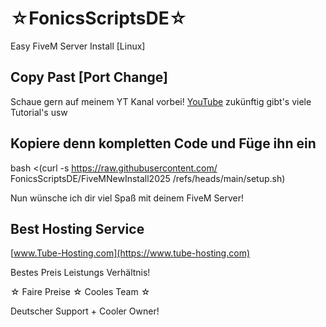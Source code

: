 # ☆FonicsScriptsDE☆

Easy FiveM Server Install [Linux]

## Copy Past [Port Change]

Schaue gern auf meinem YT Kanal vorbei! [YouTube](https://youtube.com/@fonicsscriptsde?si=AF5vQL2rsPeO2-MO) zukünftig gibt's viele Tutorial's usw


## Kopiere denn kompletten Code und Füge ihn ein

bash <(curl -s https://raw.githubusercontent.com/
FonicsScriptsDE/FiveMNewInstall2025
/refs/heads/main/setup.sh)

Nun wünsche ich dir viel Spaß mit deinem FiveM Server!

## Best Hosting Service

[www.Tube-Hosting.com](https://www.tube-hosting.com)

Bestes Preis Leistungs Verhältnis!

☆ Faire Preise ☆ Cooles Team ☆

Deutscher Support + Cooler Owner!